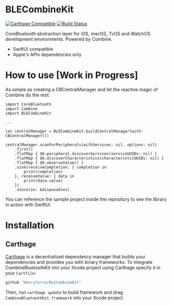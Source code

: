 # BLECombineKit

[![Carthage Compatible](https://img.shields.io/badge/Carthage-compatible-4BC51D.svg?style=flat)](https://github.com/Carthage/Carthage) [![Build Status](https://travis-ci.com/Henryforce/BLECombineKit.svg?branch=master)](https://travis-ci.com/Henryforce/BLECombineKit) 

CoreBluetooth abstraction layer for iOS, macOS, TvOS and WatchOS development environments. Powered by Combine.

- SwiftUI compatible
- Apple's APIs dependencies only

# How to use [Work in Progress]

As simple as creating a CBCentralManager and let the reactive magic of Combine do the rest:

```
import CoreBluetooth
import Combine
import BLECombineKit

...

let centralManager = BLECombineKit.buildCentralManager(with: CBCentralManager())

centralManager.scanForPeripherals(withServices: nil, options: nil)
    .first()
    .flatMap { $0.peripheral.discoverServices(serviceUUIDs: nil) }
    .flatMap { $0.discoverCharacteristics(characteristicUUIDs: nil) }
    .flatMap { $0.observeValue() }
    .sink(receiveCompletion: { completion in
        print(completion)
    }, receiveValue: { data in
        print(data.value)
    })
    .store(in: &disposables)
```

You can reference the sample project inside the repository to see the library in action with SwiftUI.

# Installation

## Carthage

[Carthage](https://github.com/Carthage/Carthage) is a decentralized dependency manager that builds your dependencies and provides you with binary frameworks.
To integrate CombineBluetoothKit into your Xcode project using Carthage  specify it in your `Cartfile`:
```swift
github "Henryforce/BLECombineKit"
```
Then, run `carthage update` to build framework and drag `CombineBluetoothKit.framework` into your Xcode project.
